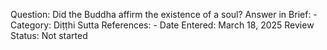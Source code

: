 Question: Did the Buddha affirm the existence of a soul?
Answer in Brief: -
 Category: Diṭṭhi
Sutta References: -
Date Entered: March 18, 2025
Review Status: Not started